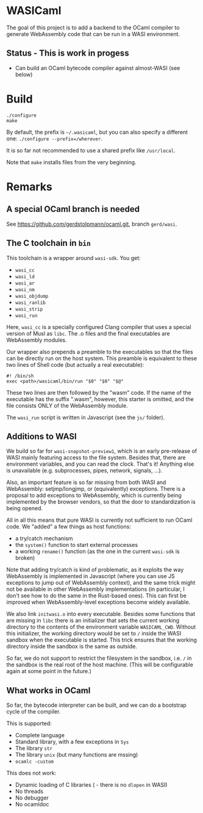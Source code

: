 # WASICaml

The goal of this project is to add a backend to the OCaml compiler to
generate WebAssembly code that can be run in a WASI environment.

## Status - **This is work in progess**

 - Can build an OCaml bytecode compiler against almost-WASI (see below)

# Build

```
./configure
make
```

By default, the prefix is `~/.wasicaml`, but you can also specify a different
one: `./configure --prefix=/wherever`.

It is so far not recommended to use a shared prefix like `/usr/local`.

Note that `make` installs files from the very beginning.

# Remarks

## A special OCaml branch is needed

See https://github.com/gerdstolpmann/ocaml.git, branch `gerd/wasi`.

## The C toolchain in `bin`

This toolchain is a wrapper around `wasi-sdk`. You get:
 - `wasi_cc`
 - `wasi_ld`
 - `wasi_ar`
 - `wasi_nm`
 - `wasi_objdump`
 - `wasi_ranlib`
 - `wasi_strip`
 - `wasi_run`

Here, `wasi_cc` is a specially configured Clang compiler that uses
a special version of Musl as `libc`. The .o files and the final executables
are WebAssembly modules.

Our wrapper also prepends a preamble to the executables so that
the files can be directly run on the host system. This preamble is
equivalent to these two lines of Shell code (but actually a real
executable):

```
#! /bin/sh
exec <path>/wasicaml/bin/run "$0" "$0" "$@"
```

These two lines are then followed by the "wasm" code. If the name of the
executable has the suffix ".wasm", however, this starter is omitted, and
the file consists ONLY of the WebAssembly module.

The `wasi_run` script is written in Javascript (see the `js/` folder).

## Additions to WASI

We build so far for `wasi-snapshot-preview1`, which is an early pre-release
of WASI mainly featuring access to the file system. Besides that, there
are environment variables, and you can read the clock. That's it!
Anything else is unavailable (e.g. subprocesses, pipes, network, signals, ...).

Also, an important feature is so far missing from both WASI and WebAssembly:
setjmp/longjmp, or (equivalently) exceptions. There is a proposal to add
exceptions to WebAssembly, which is currently being implemented by the
browser vendors, so that the door to standardization is being opened.

All in all this means that pure WASI is currently not sufficient to run
OCaml code. We "added" a few things as host functions:
 - a try/catch mechanism
 - the `system()` function to start external processes
 - a working `rename()` function (as the one in the current `wasi-sdk` is
   broken)

Note that adding try/catch is kind of problematic, as it exploits the
way WebAssembly is implemented in Javascript (where you can use JS
exceptions to jump out of WebAssembly context), and the same trick might
not be available in other WebAssembly implementations (in particular,
I don't see how to do the same in the Rust-based ones). This can first be
improved when WebAssembly-level exceptions become widely available.

We also link `initwasi.o` into every executable. Besides some functions that
are missing in `libc` there is an initializer that sets the current working
directory to the contents of the environment variable `WASICAML_CWD`.
Without this initializer, the working directory would be set to `/` inside
the WASI sandbox when the executable is started. This trick ensures that
the working directory inside the
sandbox is the same as outside.

So far, we do not support to restrict the filesystem in the sandbox,
i.e. `/` in the sandbox is the real root of the host machine.
(This will be configurable again at some point in the future.)

## What works in OCaml

So far, the bytecode interpreter can be built, and we can do a bootstrap
cycle of the compiler.

This is supported:
 - Complete language
 - Standard library, with a few exceptions in `Sys`
 - The library `str`
 - The library `unix` (but many functions are mssing)
 - `ocamlc -custom`

This does not work:
 - Dynamic loading of C libraries ( - there is no `dlopen` in WASI)
 - No threads
 - No debugger
 - No ocamldoc
